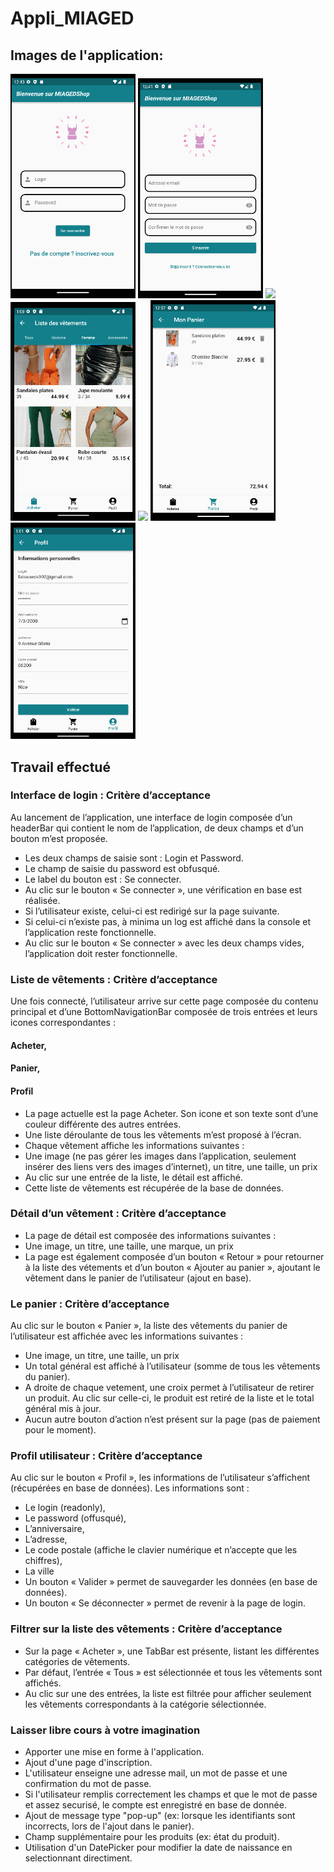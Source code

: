 # Appli_MIAGED
## Images de l'application:
<p float="left">
  <img src="./images/login.png" width="200" />
  <img src="./images/inscription.png" width="200" />
  <img src="./images/vêtements.png" width="200" />
  <img src="./images/categorie.png" width="200" />
  <img src="./images/détail.png" width="200" />
  <img src="./images/panier.png" width="200" />
  <img src="./images/profil.png" width="200" />
</p>

## Travail effectué
### Interface de login : Critère d’acceptance

Au lancement de l’application, une interface de login composée d’un headerBar qui contient le nom de l’application, de deux champs et d’un bouton m’est proposée.
- Les deux champs de saisie sont : Login et Password.
- Le champ de saisie du password est obfusqué.
- Le label du bouton est : Se connecter.
- Au clic sur le bouton « Se connecter », une vérification en base est réalisée.
- Si l’utilisateur existe, celui-ci est redirigé sur la page suivante.
- Si celui-ci n’existe pas, à minima un log est affiché dans la console et l’application reste fonctionnelle.
- Au clic sur le bouton « Se connecter » avec les deux champs vides, l’application doit rester fonctionnelle.

### Liste de vêtements : Critère d’acceptance

Une fois connecté, l’utilisateur arrive sur cette page composée du contenu principal et d’une BottomNavigationBar composée de trois entrées et leurs icones correspondantes :
#### Acheter,
#### Panier,
#### Profil
- La page actuelle est la page Acheter. Son icone et son texte sont d’une couleur différente des autres entrées.
- Une liste déroulante de tous les vêtements m’est proposé à l’écran.
- Chaque vêtement affiche les informations suivantes :
- Une image (ne pas gérer les images dans l’application, seulement insérer des liens vers des images d’internet), un titre, une taille, un prix
- Au clic sur une entrée de la liste, le détail est affiché.
- Cette liste de vêtements est récupérée de la base de données.

### Détail d’un vêtement : Critère d’acceptance
- La page de détail est composée des informations suivantes :
- Une image, un titre, une taille, une marque, un prix
- La page est également composée d’un bouton « Retour » pour retourner à la liste des vétements et d’un bouton « Ajouter au panier », ajoutant le vêtement dans le     panier de l’utilisateur (ajout en base).

### Le panier : Critère d’acceptance
Au clic sur le bouton « Panier », la liste des vêtements du panier de l’utilisateur est affichée avec les informations suivantes :
- Une image, un titre, une taille, un prix
- Un total général est affiché à l’utilisateur (somme de tous les vêtements du panier).
- A droite de chaque vetement, une croix permet à l’utilisateur de retirer un produit. Au clic sur celle-ci, le produit est retiré de la liste et le total général     mis à jour.
- Aucun autre bouton d’action n’est présent sur la page (pas de paiement pour le moment).

### Profil utilisateur : Critère d’acceptance
Au clic sur le bouton « Profil », les informations de l’utilisateur s’affichent (récupérées en base de données).
Les informations sont :
- Le login (readonly),
- Le password (offusqué),
- L’anniversaire,
- L’adresse,
- Le code postale (affiche le clavier numérique et n’accepte que les chiffres),
- La ville
- Un bouton « Valider » permet de sauvegarder les données (en base de données).
- Un bouton « Se déconnecter » permet de revenir à la page de login.

### Filtrer sur la liste des vêtements : Critère d’acceptance
- Sur la page « Acheter », une TabBar est présente, listant les différentes catégories de vêtements.
- Par défaut, l’entrée « Tous » est sélectionnée et tous les vêtements sont affichés.
- Au clic sur une des entrées, la liste est filtrée pour afficher seulement les vêtements correspondants à la catégorie sélectionnée.

### Laisser libre cours à votre imagination

- Apporter une mise en forme à l'application.
- Ajout d'une page d'inscription.
- L'utilisateur enseigne une adresse mail, un mot de passe et une confirmation du mot de passe.
- Si l'utilisateur remplis correctement les champs et que le mot de passe et assez securisé, le compte est enregistré en base de donnée.
- Ajout de message type "pop-up" (ex: lorsque les identifiants sont incorrects, lors de l'ajout dans le panier).
- Champ supplémentaire pour les produits (ex: état du produit).
- Utilisation d'un DatePicker pour modifier la date de naissance en selectionnant directiment. 

